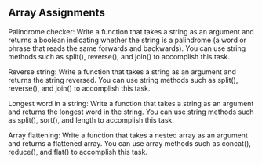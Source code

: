 ## Array Assignments

Palindrome checker: Write a function that takes a string as an argument and returns a boolean indicating whether the string is a palindrome (a word or phrase that reads the same forwards and backwards). You can use string methods such as split(), reverse(), and join() to accomplish this task.

Reverse string: Write a function that takes a string as an argument and returns the string reversed. You can use string methods such as split(), reverse(), and join() to accomplish this task.

Longest word in a string: Write a function that takes a string as an argument and returns the longest word in the string. You can use string methods such as split(), sort(), and length to accomplish this task.

Array flattening: Write a function that takes a nested array as an argument and returns a flattened array. You can use array methods such as concat(), reduce(), and flat() to accomplish this task.
